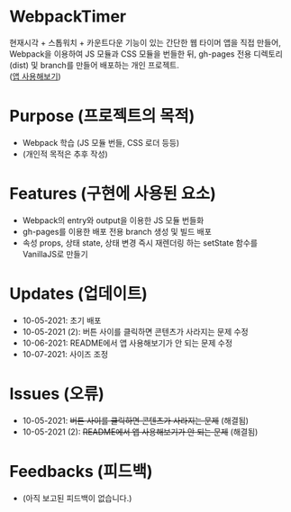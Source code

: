 # WebpackTimer
현재시각 + 스톱워치 + 카운트다운 기능이 있는 간단한 웹 타이머 앱을 직접 만들어, Webpack을 이용하여 JS 모듈과 CSS 모듈을 번들한 뒤, gh-pages 전용 디렉토리(dist) 및 branch를 만들어 배포하는 개인 프로젝트.   
([앱 사용해보기](https://kuman514.github.io/WebpackTimer/))

# Purpose (프로젝트의 목적)
- Webpack 학습 (JS 모듈 번들, CSS 로더 등등)
- (개인적 목적은 추후 작성)

# Features (구현에 사용된 요소)
- Webpack의 entry와 output을 이용한 JS 모듈 번들화
- gh-pages를 이용한 배포 전용 branch 생성 및 빌드 배포
- 속성 props, 상태 state, 상태 변경 즉시 재렌더링 하는 setState 함수를 VanillaJS로 만들기

# Updates (업데이트)
- 10-05-2021: 초기 배포
- 10-05-2021 (2): 버튼 사이를 클릭하면 콘텐츠가 사라지는 문제 수정
- 10-06-2021: README에서 앱 사용해보기가 안 되는 문제 수정
- 10-07-2021: 사이즈 조정

# Issues (오류)
- 10-05-2021: ~~버튼 사이를 클릭하면 콘텐츠가 사라지는 문제~~ (해결됨)
- 10-05-2021 (2): ~~README에서 앱 사용해보기가 안 되는 문제~~ (해결됨)

# Feedbacks (피드백)
- (아직 보고된 피드백이 없습니다.)

